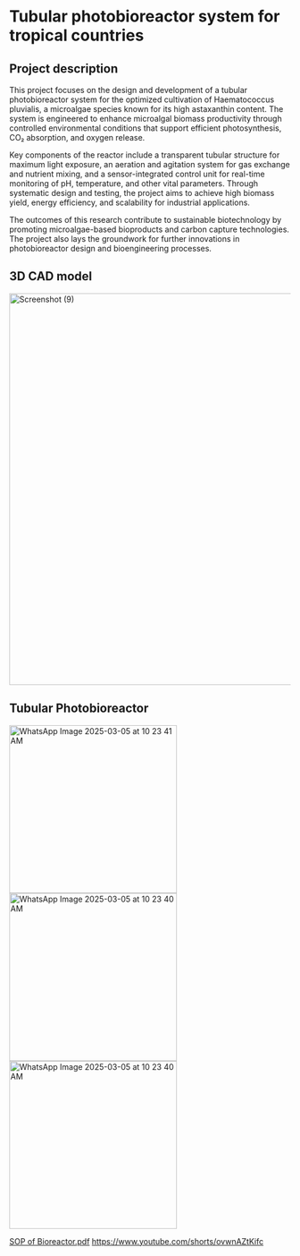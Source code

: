 # Tubular photobioreactor system for tropical countries

## Project description

This project focuses on the design and development of a tubular photobioreactor system for the optimized cultivation of Haematococcus pluvialis, a microalgae species known for its high astaxanthin content. The system is engineered to enhance microalgal biomass productivity through controlled environmental conditions that support efficient photosynthesis, CO₂ absorption, and oxygen release.

Key components of the reactor include a transparent tubular structure for maximum light exposure, an aeration and agitation system for gas exchange and nutrient mixing, and a sensor-integrated control unit for real-time monitoring of pH, temperature, and other vital parameters. Through systematic design and testing, the project aims to achieve high biomass yield, energy efficiency, and scalability for industrial applications.

The outcomes of this research contribute to sustainable biotechnology by promoting microalgae-based bioproducts and carbon capture technologies. The project also lays the groundwork for further innovations in photobioreactor design and bioengineering processes.


## 3D CAD model

<img src="https://github.com/user-attachments/assets/24c9b547-ea7a-4fa5-b2f0-82be1ba6cc97" width="700" alt="Screenshot (9)">



## Tubular Photobioreactor

<img src="https://github.com/user-attachments/assets/5d391b4d-bed5-4424-81b5-38d371e3fd91" width="300" alt="WhatsApp Image 2025-03-05 at 10 23 41 AM">
<img src="https://github.com/user-attachments/assets/1b6ff70f-4b0a-461a-87dd-7a582384b204" width="300" alt="WhatsApp Image 2025-03-05 at 10 23 40 AM">
<img src="https://github.com/user-attachments/assets/2391d098-c56c-4332-8357-57903242ab22" width="300" alt="WhatsApp Image 2025-03-05 at 10 23 40 AM">

[SOP of Bioreactor.pdf](https://github.com/user-attachments/files/21277867/SOP.of.Bioreactor.pdf)
https://www.youtube.com/shorts/ovwnAZtKifc

